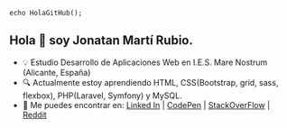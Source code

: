 `echo HolaGitHub();`
## Hola 👋 soy Jonatan Martí Rubio.

<!--**jonatanmartirubio/jonatanmartirubio** is a ✨ _special_ ✨ repository because its `README.md` (this file) appears on your GitHub profile.-->

- :bulb: Estudio Desarrollo de Aplicaciones Web en I.E.S. Mare Nostrum (Alicante, España)
- :mag: Actualmente estoy aprendiendo HTML, CSS(Bootstrap, grid, sass, flexbox), PHP(Laravel, Symfony) y MySQL.
- :speech_balloon: Me puedes encontrar en: [Linked In][Linked In] | [CodePen][CodePen] | [StackOverFlow][SOF] | [Reddit][Reddit]



[Reddit]: https://www.reddit.com/user/Unan95
[CodePen]: https://codepen.io/jonatanmartirubio
[Linked In]: https://linkedin.com/in/jonatan-marti-rubio
[SOF]: https://https://stackoverflow.com/users/13738619/jonatan-mart%c3%ad-rubio
